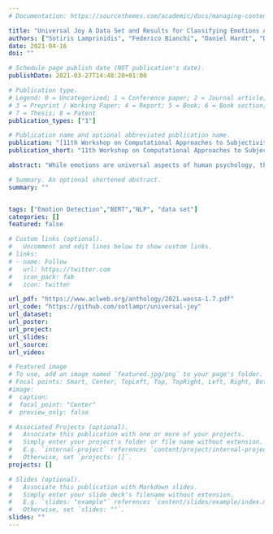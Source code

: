 ```yaml
---
# Documentation: https://sourcethemes.com/academic/docs/managing-content/

title: "Universal Joy A Data Set and Results for Classifying Emotions Across Languages"
authors: ["Sotiris Lamprinidis", "Federico Bianchi", "Daniel Hardt", "Dirk Hovy"]
date: 2021-04-16
doi: ""

# Schedule page publish date (NOT publication's date).
publishDate: 2021-03-27T14:48:20+01:00

# Publication type.
# Legend: 0 = Uncategorized; 1 = Conference paper; 2 = Journal article;
# 3 = Preprint / Working Paper; 4 = Report; 5 = Book; 6 = Book section;
# 7 = Thesis; 8 = Patent
publication_types: ["1"]

# Publication name and optional abbreviated publication name.
publication: "[11th Workshop on Computational Approaches to Subjectivity, Sentiment and Social Media Analysis](https://wt-public.emm4u.eu/wassa2021/)"
publication_short: "11th Workshop on Computational Approaches to Subjectivity, Sentiment and Social Media Analysis at EACL 2021"

abstract: "While emotions are universal aspects of human psychology, they are expressed differently across different languages and cultures. We introduce a new data set of over 530k anonymized public Facebook posts across 18 languages, labeled with five different emotions. Using multilingual BERT embeddings, we show that emotions can be reliably inferred both within and across languages. Zero-shot learning produces promising results for low-resource languages. Following established theories of basic emotions, we provide a detailed analysis of the possibilities and limits of cross-lingual emotion classification. We find that structural and typological similarity between languages facilitates cross-lingual learning, as well as linguistic diversity of training data. Our results suggest that there are commonalities underlying the expression of emotion in different languages. We publicly release the anonymized data for future research."

# Summary. An optional shortened abstract.
summary: ""


tags: ["Emotion Detection","BERT","NLP", "data set"]
categories: []
featured: false

# Custom links (optional).
#   Uncomment and edit lines below to show custom links.
# links:
# - name: Follow
#   url: https://twitter.com
#   icon_pack: fab
#   icon: twitter

url_pdf: "https://www.aclweb.org/anthology/2021.wassa-1.7.pdf"
url_code: "https://github.com/sotlampr/universal-joy"
url_dataset:
url_poster:
url_project:
url_slides:
url_source:
url_video:

# Featured image
# To use, add an image named `featured.jpg/png` to your page's folder.
# Focal points: Smart, Center, TopLeft, Top, TopRight, Left, Right, BottomLeft, Bottom, BottomRight.
#image:
#  caption:
#  focal_point: "Center"
#  preview_only: false

# Associated Projects (optional).
#   Associate this publication with one or more of your projects.
#   Simply enter your project's folder or file name without extension.
#   E.g. `internal-project` references `content/project/internal-project/index.md`.
#   Otherwise, set `projects: []`.
projects: []

# Slides (optional).
#   Associate this publication with Markdown slides.
#   Simply enter your slide deck's filename without extension.
#   E.g. `slides: "example"` references `content/slides/example/index.md`.
#   Otherwise, set `slides: ""`.
slides: ""
---
```

